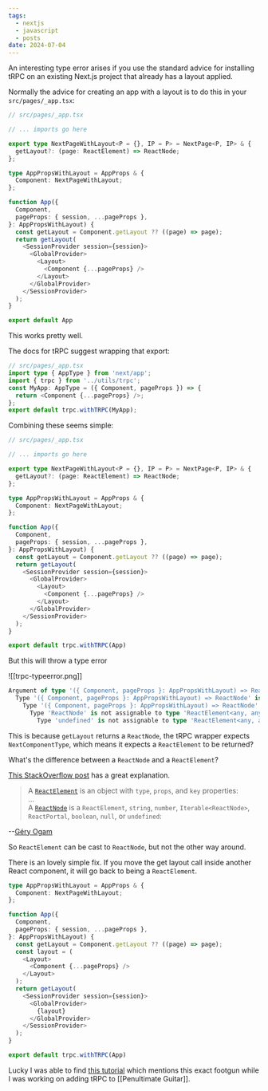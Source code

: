 ```yaml
---
tags:
  - nextjs
  - javascript
  - posts
date: 2024-07-04
---
```



An interesting type error arises if you use the standard advice for installing tRPC on an existing Next.js project that already has a layout applied.

Normally the advice for creating an app with a layout is to do this in your `src/pages/_app.tsx`:

```ts
// src/pages/_app.tsx

// ... imports go here

export type NextPageWithLayout<P = {}, IP = P> = NextPage<P, IP> & {
  getLayout?: (page: ReactElement) => ReactNode;
};

type AppPropsWithLayout = AppProps & {
  Component: NextPageWithLayout;
};

function App({
  Component,
  pageProps: { session, ...pageProps },
}: AppPropsWithLayout) {
  const getLayout = Component.getLayout ?? ((page) => page);
  return getLayout(
    <SessionProvider session={session}>
      <GlobalProvider>
        <Layout>
          <Component {...pageProps} />
        </Layout>
      </GlobalProvider>
    </SessionProvider>
  );
}

export default App

```

This works pretty well.

The docs for tRPC suggest wrapping that export:

```ts
// src/pages/_app.tsx
import type { AppType } from 'next/app';
import { trpc } from '../utils/trpc';
const MyApp: AppType = ({ Component, pageProps }) => {
  return <Component {...pageProps} />;
};
export default trpc.withTRPC(MyApp);
```

Combining these seems simple:

```ts
// src/pages/_app.tsx

// ... imports go here

export type NextPageWithLayout<P = {}, IP = P> = NextPage<P, IP> & {
  getLayout?: (page: ReactElement) => ReactNode;
};

type AppPropsWithLayout = AppProps & {
  Component: NextPageWithLayout;
};

function App({
  Component,
  pageProps: { session, ...pageProps },
}: AppPropsWithLayout) {
  const getLayout = Component.getLayout ?? ((page) => page);
  return getLayout(
    <SessionProvider session={session}>
      <GlobalProvider>
        <Layout>
          <Component {...pageProps} />
        </Layout>
      </GlobalProvider>
    </SessionProvider>
  );
}

export default trpc.withTRPC(App)
```

But this will throw a type error

![[trpc-typeerror.png]]

```ts
Argument of type '({ Component, pageProps }: AppPropsWithLayout) => ReactNode' is not assignable to parameter of type 'NextComponentType<any, any, any>'.
  Type '({ Component, pageProps }: AppPropsWithLayout) => ReactNode' is not assignable to type 'FunctionComponent<any> & { getInitialProps?(context: any): any; }'.
    Type '({ Component, pageProps }: AppPropsWithLayout) => ReactNode' is not assignable to type 'FunctionComponent<any>'.
      Type 'ReactNode' is not assignable to type 'ReactElement<any, any> | null'.
        Type 'undefined' is not assignable to type 'ReactElement<any, any> | null'.ts(2345)
```

This is because `getLayout` returns a `ReactNode`,  the tRPC wrapper expects `NextComponentType`, which means it expects a `ReactElement` to be returned?

What's the difference between a `ReactNode` and a `ReactElement`?

[This StackOverflow post](https://stackoverflow.com/a/58123882) has a great explanation.

> A [`ReactElement`](https://github.com/DefinitelyTyped/DefinitelyTyped/blob/9f855c408dac3c7b3bf0ed9d78242ce073c7aaf1/types/react/index.d.ts#L327) is an object with `type`, `props`, and `key` properties:  
> ...  
> A [`ReactNode`](https://github.com/DefinitelyTyped/DefinitelyTyped/blob/9f855c408dac3c7b3bf0ed9d78242ce073c7aaf1/types/react/index.d.ts#L478) is a `ReactElement`, `string`, `number`, `Iterable<ReactNode>`, `ReactPortal`, `boolean`, `null`, or `undefined`:

--[Géry Ogam](https://stackoverflow.com/users/2326961/g%c3%a9ry-ogam)

So  `ReactElement`  can be cast to `ReactNode`, but not the other way around.

There is an lovely simple fix.  If you move the get layout call inside another React component, it will go back to being a `ReactElement`.

```ts
type AppPropsWithLayout = AppProps & {
  Component: NextPageWithLayout;
};

function App({
  Component,
  pageProps: { session, ...pageProps },
}: AppPropsWithLayout) {
  const getLayout = Component.getLayout ?? ((page) => page);
  const layout = (
	<Layout>
	  <Component {...pageProps} />
	</Layout>
  );
  return getLayout(
    <SessionProvider session={session}>
      <GlobalProvider>
	    {layout}
      </GlobalProvider>
    </SessionProvider>
  );
}

export default trpc.withTRPC(App)
```

Lucky I was able to find [this tutorial](https://brockherion.dev/blog/posts/creating-per-page-layouts-with-nextjs-typescript-trcp-and-nextauth/) which mentions this exact footgun while I was working on adding tRPC to [[Penultimate Guitar]].